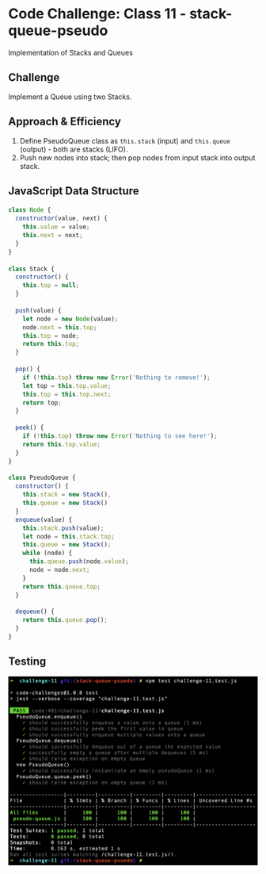 # Code Challenge: Class 11 - stack-queue-pseudo

Implementation of Stacks and Queues

## Challenge

Implement a Queue using two Stacks.

## Approach & Efficiency

1. Define PseudoQueue class as `this.stack` (input) and `this.queue` (output) - both are stacks (LIFO).
2. Push new nodes into stack; then pop nodes from input stack into output stack.

## JavaScript Data Structure

```javascript
class Node {
  constructor(value, next) {
    this.value = value;
    this.next = next;
  }
}

class Stack {
  constructor() {
    this.top = null;
  }

  push(value) {
    let node = new Node(value);
    node.next = this.top;
    this.top = node;
    return this.top;
  }

  pop() {
    if (!this.top) throw new Error('Nothing to remove!');
    let top = this.top.value;
    this.top = this.top.next;
    return top;
  }

  peek() {
    if (!this.top) throw new Error('Nothing to see here!');
    return this.top.value;
  }
}

class PseudoQueue {
  constructor() {
    this.stack = new Stack(),
    this.queue = new Stack()
  }
  enqueue(value) {
    this.stack.push(value);
    let node = this.stack.top;
    this.queue = new Stack();
    while (node) {
      this.queue.push(node.value);
      node = node.next;
    }
    return this.queue.top;
  }

  dequeue() {
    return this.queue.pop();
  }
}
```

## Testing

![Test Results](./challenge-11-test-results.png)
